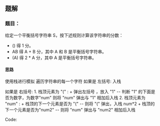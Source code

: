 ## 题解
### 题目：
给定一个平衡括号字符串 S，按下述规则计算该字符串的分数：

+ () 得 1 分。
+ AB 得 A + B 分，其中 A 和 B 是平衡括号字符串。
+ (A) 得 2 * A 分，其中 A 是平衡括号字符串。

#### 思路
使用栈进行模拟
遍历字符串的每一个字符
如果是 左括号:
    入栈

如果是 右括号:
    1. 栈顶元素为 "(" :
       + 弹出左括号 ，放入 "1" -- 判断 "1" 的下面是否为数字，为数字"num" 则将 "num" 弹出与 "1" 相加后入栈
    2. 栈顶元素为 "num" :
       + 栈顶的下一个元素是否为 "(" -- 则将 "(" 弹出，入栈 num*2 
       + 栈顶的下一个元素是否为"num2" -- 则将 "num" 弹出与 "num2" 相加后入栈

Code:
